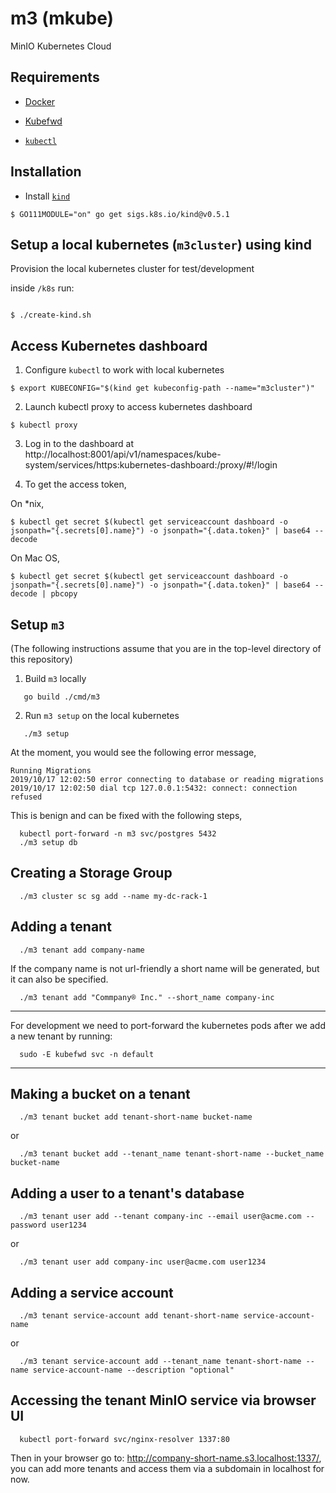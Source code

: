 # m3 (mkube)
MinIO Kubernetes Cloud

## Requirements

- [Docker](https://www.docker.com)

- [Kubefwd](https://github.com/txn2/kubefwd)

- [`kubectl`](https://kubernetes.io/docs/tasks/tools/install-kubectl/)

## Installation

- Install [`kind`](https://kind.sigs.k8s.io/docs/user/quick-start/)

```shell
$ GO111MODULE="on" go get sigs.k8s.io/kind@v0.5.1
```

## Setup a local kubernetes (`m3cluster`) using kind
Provision the local kubernetes cluster for test/development

inside `/k8s` run:

```shell

$ ./create-kind.sh
```

## Access Kubernetes dashboard

1. Configure `kubectl` to work with local kubernetes

```shell
$ export KUBECONFIG="$(kind get kubeconfig-path --name="m3cluster")"
```

2. Launch kubectl proxy to access kubernetes dashboard
```shell
$ kubectl proxy
```

3. Log in to the dashboard at  http://localhost:8001/api/v1/namespaces/kube-system/services/https:kubernetes-dashboard:/proxy/#!/login

4. To get the access token,

On *nix,
```shell
$ kubectl get secret $(kubectl get serviceaccount dashboard -o jsonpath="{.secrets[0].name}") -o jsonpath="{.data.token}" | base64 --decode
```

On Mac OS,
```shell
$ kubectl get secret $(kubectl get serviceaccount dashboard -o jsonpath="{.secrets[0].name}") -o jsonpath="{.data.token}" | base64 --decode | pbcopy
```

## Setup `m3`
(The following instructions assume that you are in the top-level directory of this repository)
1. Build `m3` locally
```shell
   go build ./cmd/m3
```

2. Run `m3 setup` on the local kubernetes
```shell
   ./m3 setup
```
At the moment, you would see the following error message,
```
Running Migrations
2019/10/17 12:02:50 error connecting to database or reading migrations
2019/10/17 12:02:50 dial tcp 127.0.0.1:5432: connect: connection refused
```

This is benign and can be fixed with the following steps,

```shell
  kubectl port-forward -n m3 svc/postgres 5432
  ./m3 setup db
```

## Creating a Storage Group
```shell
  ./m3 cluster sc sg add --name my-dc-rack-1
```

## Adding a tenant
```shell
  ./m3 tenant add company-name
```

If the company name is not url-friendly a short name will be generated, but it can also be specified.

```shell
  ./m3 tenant add "Commpany® Inc." --short_name company-inc
```

---
For development we need to port-forward the kubernetes pods after we add a new tenant by running:

```shell
  sudo -E kubefwd svc -n default
```
---
## Making a bucket on a tenant
```shell
  ./m3 tenant bucket add tenant-short-name bucket-name
```
or 
```shell
  ./m3 tenant bucket add --tenant_name tenant-short-name --bucket_name bucket-name
```

## Adding a user to a tenant's database
```shell
  ./m3 tenant user add --tenant company-inc --email user@acme.com --password user1234
``` 
or 
```shell
  ./m3 tenant user add company-inc user@acme.com user1234
```

## Adding a service account
```shell
  ./m3 tenant service-account add tenant-short-name service-account-name
```
or 
```shell
  ./m3 tenant service-account add --tenant_name tenant-short-name --name service-account-name --description "optional"
```

## Accessing the tenant MinIO service via browser UI
```shell
  kubectl port-forward svc/nginx-resolver 1337:80
```
Then in your browser go to: http://company-short-name.s3.localhost:1337/, you can add more tenants and access them via a subdomain in localhost for now.
